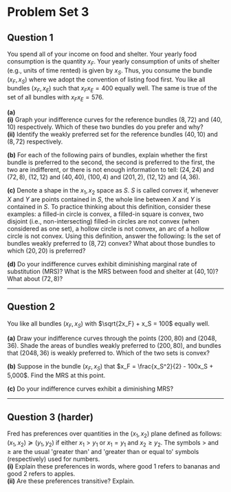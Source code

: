 # Problem Set 3
## Question 1

You spend all of your income on food and shelter. Your yearly food consumption is the quantity $x_F$. Your yearly consumption of units of shelter (e.g., units of time rented) is given by $x_S$. Thus, you consume the bundle $(x_F, x_S)$ where we adopt the convention of listing food first. You like all bundles $(x_F, x_E)$ such that $x_F x_E = 400$ equally well. The same is true of the set of all bundles with $x_F x_E = 576$.

**(a)**  
   **(i)** Graph your indifference curves for the reference bundles $(8, 72)$ and $(40, 10)$ respectively. Which of these two bundles do you prefer and why?  
   **(ii)** Identify the weakly preferred set for the reference bundles $(40, 10)$ and $(8, 72)$ respectively.

**(b)** For each of the following pairs of bundles, explain whether the first bundle is preferred to the second, the second is preferred to the first, the two are indifferent, or there is not enough information to tell: $(24, 24)$ and $(72, 8)$, $(12, 12)$ and $(40, 40)$, $(100, 4)$ and $(201, 2)$, $(12, 12)$ and $(4, 36)$.

**(c)** Denote a shape in the $x_1, x_2$ space as $S$. $S$ is called convex if, whenever $X$ and $Y$ are points contained in $S$, the whole line between $X$ and $Y$ is contained in $S$. To practice thinking about this definition, consider these examples: a filled-in circle is convex, a filled-in square is convex, two disjoint (i.e., non-intersecting) filled-in circles are not convex (when considered as one set), a hollow circle is not convex, an arc of a hollow circle is not convex. Using this definition, answer the following: Is the set of bundles weakly preferred to $(8, 72)$ convex? What about those bundles to which $(20, 20)$ is preferred?

**(d)** Do your indifference curves exhibit diminishing marginal rate of substitution (MRS)? What is the MRS between food and shelter at $(40, 10)$? What about $(72, 8)$?

---

## Question 2

You like all bundles $(x_F, x_S)$ with $\sqrt{2x_F} + x_S = 100$ equally well.

**(a)** Draw your indifference curves through the points $(200, 80)$ and $(2048, 36)$. Shade the areas of bundles weakly preferred to $(200, 80)$, and bundles that $(2048, 36)$ is weakly preferred to. Which of the two sets is convex?

**(b)** Suppose in the bundle $(x_F, x_S)$ that $x_F = \frac{x_S^2}{2} - 100x_S + 5,000$. Find the MRS at this point.

**(c)** Do your indifference curves exhibit a diminishing MRS?

---

## Question 3 (harder)

Fred has preferences over quantities in the $(x_1, x_2)$ plane defined as follows: $(x_1, x_2) \succeq (y_1, y_2)$ if either $x_1 > y_1$ or $x_1 = y_1$ and $x_2 \geq y_2$. The symbols $>$ and $\geq$ are the usual 'greater than' and 'greater than or equal to' symbols (respectively) used for numbers.  
**(i)** Explain these preferences in words, where good 1 refers to bananas and good 2 refers to apples.  
**(ii)** Are these preferences transitive? Explain.
